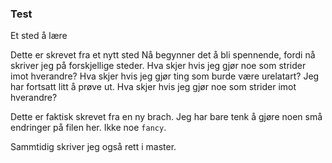 ### Test

Et sted å lære

Dette er skrevet fra et nytt sted
Nå begynner det å bli spennende, fordi nå skriver jeg på forskjellige steder.
Hva skjer hvis jeg gjør noe som strider imot hverandre? Hva skjer hvis jeg gjør ting som burde være urelatart?
Jeg har fortsatt litt å prøve ut. Hva skjer hvis jeg gjør noe som strider imot hverandre?


Dette er faktisk skrevet fra en ny brach. Jeg har bare tenk å gjøre noen små endringer på filen her. Ikke noe `fancy`.

Sammtidig skriver jeg også rett i master.
